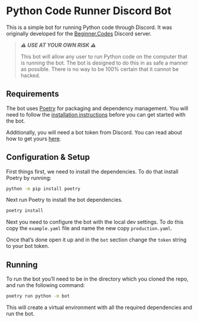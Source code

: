 # Python Code Runner Discord Bot

This is a simple bot for running Python code through Discord. It was originally developed for the [Beginner.Codes](https://discord.gg/sfHykntuGy) Discord server.

> _**⚠️ USE AT YOUR OWN RISK ⚠️**_
> 
> This bot will allow any user to run Python code on the computer that is running the bot. The bot is designed to do this in as safe a manner as possible. There is no way to be 100% certain that it cannot be hacked.

## Requirements
The bot uses [Poetry](https://python-poetry.org/) for packaging and dependency management. You will need to follow the [installation instructions](https://python-poetry.org/docs/#installation) before you can get started with the bot.

Additionally, you will need a bot token from Discord. You can read about how to get yours [here](https://realpython.com/how-to-make-a-discord-bot-python/#creating-an-application).

## Configuration & Setup
First things first, we need to install the dependencies. To do that install Poetry by running:
```sh
python -m pip install poetry
```
Next run Poetry to install the bot dependencies.
```sh
poetry install
```
Next you need to configure the bot with the local dev settings. To do this copy the `example.yaml` file and name the new copy `production.yaml`. 

Once that’s done open it up and in the `bot` section change the `token` string to your bot token.

## Running
To run the bot you’ll need to be in the directory which you cloned the repo, and run the following command:
```sh
poetry run python -m bot
```
This will create a virtual environment with all the required dependencies and run the bot.
